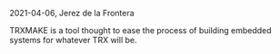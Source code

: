 2021-04-06, Jerez de la Frontera

TRXMAKE is a tool thought to ease the process of building embedded systems for whatever TRX will be.